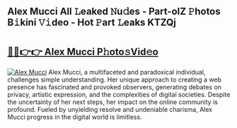 ## Alex Mucci All 𝙻eaked 𝙽u𝚍es - Part-oIZ 𝙿hotos B𝚒kini 𝚅𝚒deo - Hot 𝙿art 𝙻eaks KTZQj

# <h2><a href="http://ld2xucr.urlbe.top/?page=Alex+Mucci">🔗🔗👉👉 Alex Mucci P𝚑oto𝚜Vid𝚎o</a></h2>

[![Alex Mucci](https://i.imgur.com/eBuTRDB.gif)](http://ld2xucr.urlbe.top/?page=Alex+Mucci)
Alex Mucci, a multifaceted and paradoxical individual, challenges simple understanding. Her unique approach to creating a web presence has fascinated and provoked observers, generating debates on privacy, artistic expression, and the complexities of digital societies. Despite the uncertainty of her next steps, her impact on the online community is profound. Fueled by unyielding resolve and undeniable charisma, Alex Mucci progress in the digital world is limitless.
